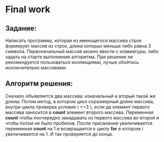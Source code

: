 # Final work

## Задание:

Написать программу, которая из имеющегося массива строк формирует массив из строк, длина которых меньше либо равна 3 символа. Первоначальный массив можно ввести с клавиатуры, либо задать на старте выполнения алгоритма. При решение не рекомендуется пользоваться коллекциями, лучше обойтись исключительно массивами.

## Алгоритм решения:

Сначало объявляется два массива: изначальный и вторый такой же длины. Потом метод, в котором цикл соразмерный длине массива, внутри цикла проверка условия ( <=3 ), если да элемент первого массива заносится в **count** элемент второго массива. Переменная **count** чтобы поочередно закидывать из первого массива во второй и чтобы потом не было пробелов. После присвоения увеличивается переменная **count** на 1 и возвращается к циклу **for** в котором *i* увеличивается на 1. И так проверяется до конца.

